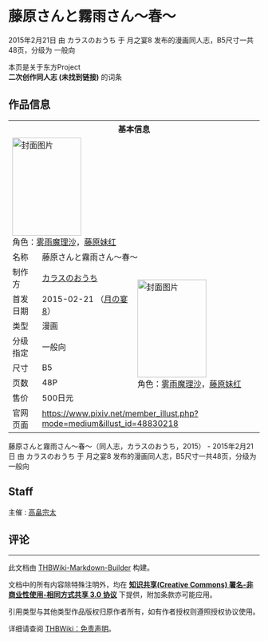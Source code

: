 # 藤原さんと霧雨さん～春～

<!-- source html: G:\repos\THBWiki-Markdown-Builder\THBWikiMarkdown\Temp\main\6\67\ns0%3A%E8%97%A4%E5%8E%9F%E3%81%95%E3%82%93%E3%81%A8%E9%9C%A7%E9%9B%A8%E3%81%95%E3%82%93%EF%BD%9E%E6%98%A5%EF%BD%9E.html -->

2015年2月21日 由 カラスのおうち 于 月之宴8 发布的漫画同人志，B5尺寸一共48页，分级为 一般向

本页是关于东方Project  
 **二次创作同人志 (未找到链接)** 的词条
## 作品信息

<table><tbody><tr><th colspan="3">基本信息</th></tr><tr><td class="cover-artwork-mobile" colspan="2"><a href="./文件-藤原さんと霧雨さん～春～封面.jpg.md" class="image" title="封面图片"><img alt="封面图片" src="https://upload.thwiki.cc/thumb/f/f3/%E8%97%A4%E5%8E%9F%E3%81%95%E3%82%93%E3%81%A8%E9%9C%A7%E9%9B%A8%E3%81%95%E3%82%93%EF%BD%9E%E6%98%A5%EF%BD%9E%E5%B0%81%E9%9D%A2.jpg/138px-%E8%97%A4%E5%8E%9F%E3%81%95%E3%82%93%E3%81%A8%E9%9C%A7%E9%9B%A8%E3%81%95%E3%82%93%EF%BD%9E%E6%98%A5%EF%BD%9E%E5%B0%81%E9%9D%A2.jpg" decoding="async" loading="lazy" width="138" height="196" srcset="https://upload.thwiki.cc/thumb/f/f3/%E8%97%A4%E5%8E%9F%E3%81%95%E3%82%93%E3%81%A8%E9%9C%A7%E9%9B%A8%E3%81%95%E3%82%93%EF%BD%9E%E6%98%A5%EF%BD%9E%E5%B0%81%E9%9D%A2.jpg/206px-%E8%97%A4%E5%8E%9F%E3%81%95%E3%82%93%E3%81%A8%E9%9C%A7%E9%9B%A8%E3%81%95%E3%82%93%EF%BD%9E%E6%98%A5%EF%BD%9E%E5%B0%81%E9%9D%A2.jpg 1.5x, https://upload.thwiki.cc/thumb/f/f3/%E8%97%A4%E5%8E%9F%E3%81%95%E3%82%93%E3%81%A8%E9%9C%A7%E9%9B%A8%E3%81%95%E3%82%93%EF%BD%9E%E6%98%A5%EF%BD%9E%E5%B0%81%E9%9D%A2.jpg/275px-%E8%97%A4%E5%8E%9F%E3%81%95%E3%82%93%E3%81%A8%E9%9C%A7%E9%9B%A8%E3%81%95%E3%82%93%EF%BD%9E%E6%98%A5%EF%BD%9E%E5%B0%81%E9%9D%A2.jpg 2x" data-file-width="1277" data-file-height="1817"></a><div class="cover-char">角色：<a href="./雾雨魔理沙.md" title="雾雨魔理沙">雾雨魔理沙</a>，<a href="./藤原妹红.md" title="藤原妹红">藤原妹红</a></div></td>
</tr><tr><td class="label">名称</td><td colspan="2"> 藤原さんと霧雨さん～春～ </td></tr><tr><td class="label">制作方</td><td><a href="./カラスのおうち.md" title="カラスのおうち">カラスのおうち</a></td><td class="cover-artwork" rowspan="7" style="min-width:196px;"><a href="./文件-藤原さんと霧雨さん～春～封面.jpg.md" class="image" title="封面图片"><img alt="封面图片" src="https://upload.thwiki.cc/thumb/f/f3/%E8%97%A4%E5%8E%9F%E3%81%95%E3%82%93%E3%81%A8%E9%9C%A7%E9%9B%A8%E3%81%95%E3%82%93%EF%BD%9E%E6%98%A5%EF%BD%9E%E5%B0%81%E9%9D%A2.jpg/138px-%E8%97%A4%E5%8E%9F%E3%81%95%E3%82%93%E3%81%A8%E9%9C%A7%E9%9B%A8%E3%81%95%E3%82%93%EF%BD%9E%E6%98%A5%EF%BD%9E%E5%B0%81%E9%9D%A2.jpg" decoding="async" loading="lazy" width="138" height="196" srcset="https://upload.thwiki.cc/thumb/f/f3/%E8%97%A4%E5%8E%9F%E3%81%95%E3%82%93%E3%81%A8%E9%9C%A7%E9%9B%A8%E3%81%95%E3%82%93%EF%BD%9E%E6%98%A5%EF%BD%9E%E5%B0%81%E9%9D%A2.jpg/206px-%E8%97%A4%E5%8E%9F%E3%81%95%E3%82%93%E3%81%A8%E9%9C%A7%E9%9B%A8%E3%81%95%E3%82%93%EF%BD%9E%E6%98%A5%EF%BD%9E%E5%B0%81%E9%9D%A2.jpg 1.5x, https://upload.thwiki.cc/thumb/f/f3/%E8%97%A4%E5%8E%9F%E3%81%95%E3%82%93%E3%81%A8%E9%9C%A7%E9%9B%A8%E3%81%95%E3%82%93%EF%BD%9E%E6%98%A5%EF%BD%9E%E5%B0%81%E9%9D%A2.jpg/275px-%E8%97%A4%E5%8E%9F%E3%81%95%E3%82%93%E3%81%A8%E9%9C%A7%E9%9B%A8%E3%81%95%E3%82%93%EF%BD%9E%E6%98%A5%EF%BD%9E%E5%B0%81%E9%9D%A2.jpg 2x" data-file-width="1277" data-file-height="1817"></a><div class="cover-char">角色：<a href="./雾雨魔理沙.md" title="雾雨魔理沙">雾雨魔理沙</a>，<a href="./藤原妹红.md" title="藤原妹红">藤原妹红</a></div></td>
</tr><tr><td class="label">首发日期</td><td>2015-02-21&#160;（<a href="/展会作品列表?e=%E6%9C%88%E4%B9%8B%E5%AE%B4%238">月の宴8</a>）</td></tr><tr><td class="label">类型</td><td>漫画</td></tr><tr><td class="label">分级指定</td><td>一般向</td></tr><tr><td class="label">尺寸</td><td>B5</td></tr><tr><td class="label">页数</td><td>48P</td></tr><tr><td class="label">售价</td><td>500日元</td></tr>
<tr><td class="label">官网页面</td><td colspan="2"><a rel="nofollow" class="external free" href="https://www.pixiv.net/member_illust.php?mode=medium&amp;illust_id=48830218">https://www.pixiv.net/member_illust.php?mode=medium&amp;illust_id=48830218</a></td></tr></tbody></table>

藤原さんと霧雨さん～春～（同人志，カラスのおうち，2015） - 2015年2月21日 由 カラスのおうち 于 月之宴8 发布的漫画同人志，B5尺寸一共48页，分级为 一般向
## Staff
主催
: [高畠宗太](./高畠宗太.md)

## 评论




---

此文档由 [THBWiki-Markdown-Builder](https://github.com/Delsin-Yu/THBWiki-Markdown-Builder) 构建。

文档中的所有内容除特殊注明外，均在 [**知识共享(Creative Commons) 署名-非商业性使用-相同方式共享 3.0 协议**](https://creativecommons.org/licenses/by-sa/3.0/deed.zh-hans) 下提供，附加条款亦可能应用。

引用类型与其他类型作品版权归原作者所有，如有作者授权则遵照授权协议使用。

详细请查阅 [THBWiki：免责声明](https://thbwiki.cc/THBWiki:%E5%85%8D%E8%B4%A3%E5%A3%B0%E6%98%8E)。

